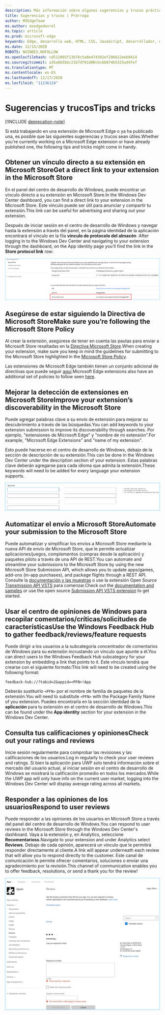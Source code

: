 ```yaml
---
description: Más información sobre algunas sugerencias y trucos prácticos relacionados con las extensiones de Microsoft Edge
title: Sugerencias y trucos | Prórroga
author: MSEdgeTeam
ms.author: msedgedevrel
ms.topic: article
ms.prod: microsoft-edge
keywords: Edge, desarrollo web, HTML, CSS, JavaScript, desarrollador, extensiones
ms.date: 12/15/2020
ROBOTS: NOINDEX,NOFOLLOW
ms.openlocfilehash: cd512085f13b76c5a8e474301ef296612eeb0414
ms.sourcegitcommit: a35a6b5bbc21b7df61d08cbc6b074b5325ad4fef
ms.translationtype: MT
ms.contentlocale: es-ES
ms.lasthandoff: 12/17/2020
ms.locfileid: "11236124"
---
```

# <span data-ttu-id="9e5d5-104">Sugerencias y trucos</span><span class="sxs-lookup"><span data-stu-id="9e5d5-104">Tips and tricks</span></span>  

[!INCLUDE [deprecation-note](includes/deprecation-note.md)]  

<span data-ttu-id="9e5d5-105">Si está trabajando en una extensión de Microsoft Edge o ya ha publicado una, es posible que las siguientes sugerencias y trucos sean útiles.</span><span class="sxs-lookup"><span data-stu-id="9e5d5-105">Whether you're currently working on a Microsoft Edge extension or have already published one, the following tips and tricks might come in handy.</span></span>

## <span data-ttu-id="9e5d5-106">Obtener un vínculo directo a su extensión en Microsoft Store</span><span class="sxs-lookup"><span data-stu-id="9e5d5-106">Get a direct link to your extension in the Microsoft Store</span></span>

<span data-ttu-id="9e5d5-107">En el panel del centro de desarrollo de Windows, puede encontrar un vínculo directo a su extensión en Microsoft Store.</span><span class="sxs-lookup"><span data-stu-id="9e5d5-107">In the Windows Dev Center dashboard, you can find a direct link to your extension in the Microsoft Store.</span></span> <span data-ttu-id="9e5d5-108">Este vínculo puede ser útil para anunciar y compartir tu extensión.</span><span class="sxs-lookup"><span data-stu-id="9e5d5-108">This link can be useful for advertising and sharing out your extension.</span></span>

<span data-ttu-id="9e5d5-109">Después de iniciar sesión en el centro de desarrollo de Windows y navegar hasta la extensión a través del panel, en la página identidad de la aplicación encontrará el vínculo en la fila **vínculo de protocolo del almacén** :</span><span class="sxs-lookup"><span data-stu-id="9e5d5-109">After logging in to the Windows Dev Center and navigating to your extension through the dashboard, on the App identity page you’ll find the link in the **Store protocol link** row:</span></span>

![vínculo de protocolo de tienda](./media/store-link.png)
 
## <span data-ttu-id="9e5d5-111">Asegúrese de estar siguiendo la Directiva de Microsoft Store</span><span class="sxs-lookup"><span data-stu-id="9e5d5-111">Make sure you’re following the Microsoft Store Policy</span></span>

<span data-ttu-id="9e5d5-112">Al crear la extensión, asegúrese de tener en cuenta las pautas para enviar a Microsoft Store resaltadas en la [Directiva Microsoft Store](https://msdn.microsoft.com/library/windows/apps/dn764944.aspx).</span><span class="sxs-lookup"><span data-stu-id="9e5d5-112">When creating your extension, make sure you keep in mind the guidelines for submitting to the Microsoft Store highlighted in the [Microsoft Store Policy](https://msdn.microsoft.com/library/windows/apps/dn764944.aspx).</span></span> 
 
<span data-ttu-id="9e5d5-113">Las extensiones de Microsoft Edge también tienen un conjunto adicional de directivas que puede seguir [aquí](https://msdn.microsoft.com/library/windows/apps/dn764944.aspx#pol_10_12).</span><span class="sxs-lookup"><span data-stu-id="9e5d5-113">Microsoft Edge extensions also have an additional set of policies to follow seen [here](https://msdn.microsoft.com/library/windows/apps/dn764944.aspx#pol_10_12).</span></span>

## <span data-ttu-id="9e5d5-114">Mejorar la detección de extensiones en Microsoft Store</span><span class="sxs-lookup"><span data-stu-id="9e5d5-114">Improve your extension’s discoverability in the Microsoft Store</span></span>

<span data-ttu-id="9e5d5-115">Puede agregar palabras clave a su envío de extensión para mejorar su descubrimiento a través de las búsquedas.</span><span class="sxs-lookup"><span data-stu-id="9e5d5-115">You can add keywords to your extension submission to improve its discoverability through searches.</span></span> <span data-ttu-id="9e5d5-116">Por ejemplo, "extensiones de Microsoft Edge" y "nombre de mi extensión".</span><span class="sxs-lookup"><span data-stu-id="9e5d5-116">For example, "Microsoft Edge Extensions" and "name of my extension".</span></span> 

<span data-ttu-id="9e5d5-117">Esto puede hacerse en el centro de desarrollo de Windows, debajo de la sección de descripción de su extensión.</span><span class="sxs-lookup"><span data-stu-id="9e5d5-117">This can be done in the Windows Dev Center under the description section of your extension.</span></span> <span data-ttu-id="9e5d5-118">Estas palabras clave deberán agregarse para cada idioma que admita la extensión.</span><span class="sxs-lookup"><span data-stu-id="9e5d5-118">These keywords will need to be added for every language your extension supports.</span></span>

![Enviar una respuesta a una revisión: Palabras clave](./media/keywords.png)

## <span data-ttu-id="9e5d5-120">Automatizar el envío a Microsoft Store</span><span class="sxs-lookup"><span data-stu-id="9e5d5-120">Automate your submission to the Microsoft Store</span></span>

<span data-ttu-id="9e5d5-121">Puede automatizar y simplificar los envíos a Microsoft Store mediante la nueva API de envío de Microsoft Store, que le permite actualizar aplicaciones/juegos, complementos (compras desde la aplicación) y paquetes piloto a través de una API de REST.</span><span class="sxs-lookup"><span data-stu-id="9e5d5-121">You can automate and streamline your submissions to the Microsoft Store by using the new Microsoft Store Submission API, which allows you to update apps/games, add-ons (in-app purchases), and package flights through a REST API.</span></span> <span data-ttu-id="9e5d5-122">Consulte la [documentación y las muestras](https://docs.microsoft.com/windows/uwp/monetize/create-and-manage-submissions-using-windows-store-services) o use la extensión Open Source [Transmission API VSTS](https://github.com/Microsoft/windows-dev-center-vsts-extension) para comenzar.</span><span class="sxs-lookup"><span data-stu-id="9e5d5-122">Check out the [documentation and samples](https://docs.microsoft.com/windows/uwp/monetize/create-and-manage-submissions-using-windows-store-services) or use the open source [Submission API VSTS extension](https://github.com/Microsoft/windows-dev-center-vsts-extension) to get started.</span></span>

## <span data-ttu-id="9e5d5-123">Usar el centro de opiniones de Windows para recopilar comentarios/críticas/solicitudes de características</span><span class="sxs-lookup"><span data-stu-id="9e5d5-123">Use the Windows Feedback Hub to gather feedback/reviews/feature requests</span></span>

<span data-ttu-id="9e5d5-124">Puede dirigir a los usuarios a la subcategoría concentrador de comentarios de Windows para su extensión incrustando un vínculo que apunte a él.</span><span class="sxs-lookup"><span data-stu-id="9e5d5-124">You can direct users to the Windows Feedback Hub subcategory for your extension by embedding a link that points to it.</span></span> <span data-ttu-id="9e5d5-125">Este vínculo tendrá que crearse con el siguiente formato:</span><span class="sxs-lookup"><span data-stu-id="9e5d5-125">This link will need to be created using the following format:</span></span> 

```text
feedback-hub://?tabid=2&appid=<PFN>!App
```  

<span data-ttu-id="9e5d5-126">Deberás sustituirlo `<PFN>` por el nombre de familia de paquetes de la extensión.</span><span class="sxs-lookup"><span data-stu-id="9e5d5-126">You will need to substitute `<PFN>` with the Package Family Name of you extension.</span></span> <span data-ttu-id="9e5d5-127">Puedes encontrarla en la sección identidad de la **aplicación** para tu extensión en el centro de desarrollo de Windows.</span><span class="sxs-lookup"><span data-stu-id="9e5d5-127">This can be found under the **App identity** section for your extension in the Windows Dev Center.</span></span>

## <span data-ttu-id="9e5d5-128">Consulta tus calificaciones y opiniones</span><span class="sxs-lookup"><span data-stu-id="9e5d5-128">Check out your ratings and reviews</span></span>

<span data-ttu-id="9e5d5-129">Inicie sesión regularmente para comprobar las revisiones y las calificaciones de los usuarios.</span><span class="sxs-lookup"><span data-stu-id="9e5d5-129">Log in regularly to check your user reviews and ratings.</span></span> <span data-ttu-id="9e5d5-130">Si bien la aplicación para UWP solo tendrá información sobre el mercado del usuario actual, al iniciar sesión en el centro de desarrollo de Windows se mostrará la calificación promedio en todos los mercados.</span><span class="sxs-lookup"><span data-stu-id="9e5d5-130">While the UWP app will only have info on the current user market, logging into the Windows Dev Center will display average rating across all markets.</span></span>

## <span data-ttu-id="9e5d5-131">Responder a las opiniones de los usuarios</span><span class="sxs-lookup"><span data-stu-id="9e5d5-131">Respond to user reviews</span></span>

<span data-ttu-id="9e5d5-132">Puede responder a las opiniones de los usuarios en Microsoft Store a través del panel del centro de desarrollo de Windows.</span><span class="sxs-lookup"><span data-stu-id="9e5d5-132">You can respond to user reviews in the Microsoft Store through the Windows Dev Center's dashboard.</span></span> <span data-ttu-id="9e5d5-133">Vaya a la extensión y, en Analytics, seleccione **Recomentarioss**.</span><span class="sxs-lookup"><span data-stu-id="9e5d5-133">Navigate to your extension and under Analytics select **Reviews**.</span></span> <span data-ttu-id="9e5d5-134">Debajo de cada opinión, aparecerá un vínculo que le permitirá responder directamente al cliente.</span><span class="sxs-lookup"><span data-stu-id="9e5d5-134">A link will appear underneath each review that will allow you to respond directly to the customer.</span></span> <span data-ttu-id="9e5d5-135">Este canal de comunicación le permite ofrecer comentarios, soluciones o enviar una agradecimiento por la revisión.</span><span class="sxs-lookup"><span data-stu-id="9e5d5-135">This channel of communication enables you to offer feedback, resolutions, or send a thank you for the review!</span></span>

![Enviar una respuesta a una opinión](./media/reviews.png)
